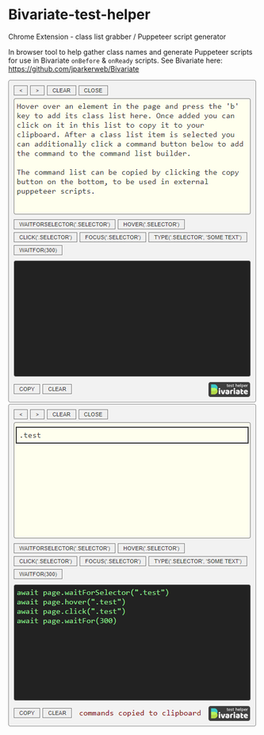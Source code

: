 # Bivariate-test-helper
Chrome Extension - class list grabber / Puppeteer script generator

In browser tool to help gather class names and generate Puppeteer scripts for use in Bivariate `onBefore` & `onReady` scripts.
See Bivariate here: https://github.com/jparkerweb/Bivariate

<img src="./docs/helper-1.png" />

<img src="./docs/helper-2.png" />
